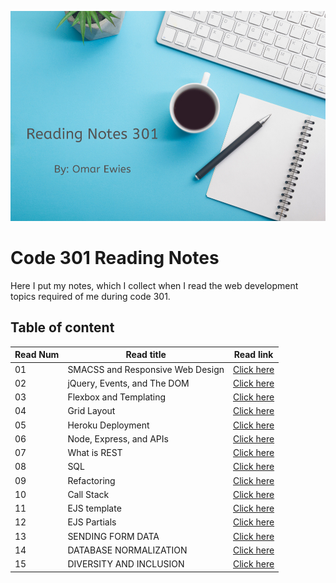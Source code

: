 ![](301-reading.png)

# Code 301 Reading Notes

Here I put my notes, which I collect when I read the web development topics required of me during code 301.

## Table of content

Read Num | Read title | Read link
------------ | ------------- | --------------
01 |  SMACSS and Responsive Web Design | [Click here]()
02 |  jQuery, Events, and The DOM | [Click here]()
03 |  Flexbox and Templating | [Click here]()
04 |  Grid Layout | [Click here]()
05 |  Heroku Deployment | [Click here]()
06 |  Node, Express, and APIs | [Click here]()
07 |  What is REST | [Click here]()
08 |  SQL | [Click here]()
09 |  Refactoring | [Click here]()
10 | Call Stack | [Click here]()
11 | EJS template | [Click here]()
12 | EJS Partials | [Click here]()
13 | SENDING FORM DATA | [Click here]()
14 | DATABASE NORMALIZATION | [Click here]()
15 | DIVERSITY AND INCLUSION | [Click here]()